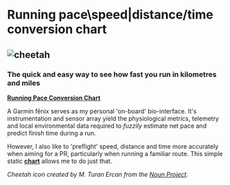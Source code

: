 # Running pace\speed|distance/time conversion chart

 ![cheetah](https://github.com/wachilt/running-pace-conversion-chart/blob/master/noun_Cheetah_1497693.svg)
---
### The quick and easy way to see how fast you run in kilometres and miles

**[Running Pace Conversion Chart](http://wachilt.github.io/running-pace-conversion-chart/)**

A Garmin fēnix serves as my personal 'on-board' bio-interface. It's instrumentation and sensor array yield the physiological metrics, telemetry and local environmental data required to *fuzzily* estimate net pace and predict finish time during a run.

However, I also like to 'preflight' speed, distance and time more accurately when aiming for a PR, particularly when running a familiar route. This simple static **[chart](http://wachilt.github.io/running-pace-conversion-chart/)** allows me to do just that.

*Cheetah icon created by M. Turan Ercan from the [Noun Project](https://thenounproject.com/mte).*

